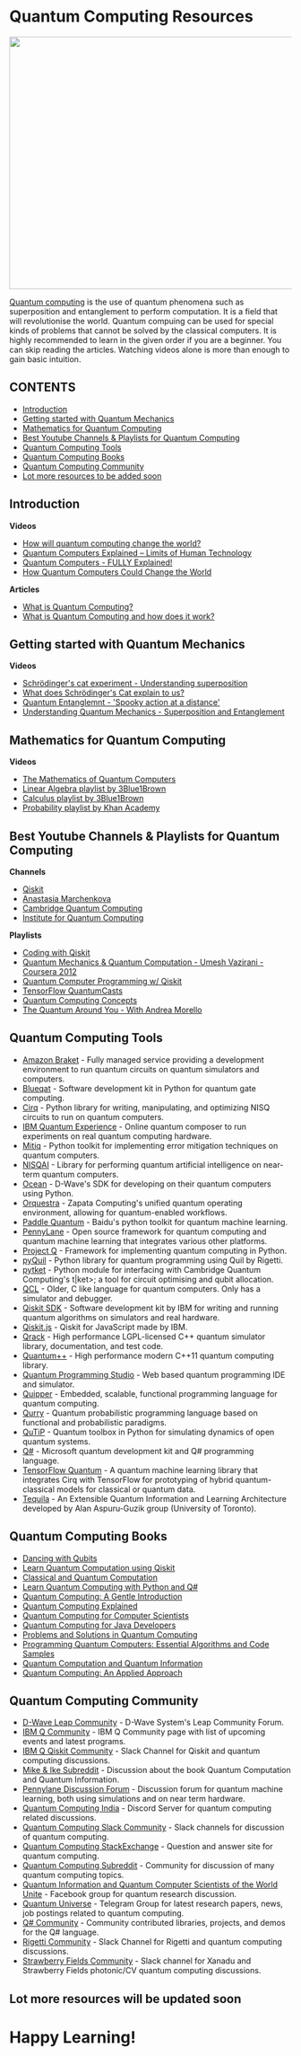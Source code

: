 # Quantum Computing Resources

<img src = "images/quantum-computer.jpg" height = "450" width = "850">

[Quantum computing](https://en.wikipedia.org/wiki/Quantum_computing) is the use of quantum phenomena such as superposition and entanglement to perform computation.
It is a field that will revolutionise the world. Quantum compuing can be used for special kinds of problems that cannot be solved by the classical computers.
It is highly recommended to learn in the given order if you are a beginner. You can skip reading the articles. Watching videos alone is more than enough to gain basic intuition.

## CONTENTS
- [Introduction](#introduction)
- [Getting started with Quantum Mechanics](#getting-started-with-quantum-mechanics)
- [Mathematics for Quantum Computing](#mathematics-for-quantum-computing)
- [Best Youtube Channels & Playlists for Quantum Computing](#best-youtube-channels--playlists-for-quantum-computing)
- [Quantum Computing Tools](#quantum-computing-tools)
- [Quantum Computing Books](#quantum-computing-books)
- [Quantum Computing Community](#quantum-computing-community)
- [Lot more resources to be added soon](#lot-more-resources-will-be-updated-soon)


## Introduction

**Videos**

- [How will quantum computing change the world?](https://www.youtube.com/watch?v=dDOn_n7tNyo)
- [Quantum Computers Explained – Limits of Human Technology](https://www.youtube.com/watch?v=JhHMJCUmq28)
- [Quantum Computers - FULLY Explained!](https://www.youtube.com/watch?v=PzL-oXxNGVM)
- [How Quantum Computers Could Change the World](https://www.youtube.com/watch?v=kEJBxotcxRw)

**Articles**

- [What is Quantum Computing?](https://www.technologyreview.com/2019/01/29/66141/what-is-quantum-computing/)
- [What is Quantum Computing and how does it work?](https://builtin.com/hardware/quantum-computing)

## Getting started with Quantum Mechanics

**Videos**

- [Schrödinger's cat experiment - Understanding superposition](https://www.youtube.com/watch?v=UjaAxUO6-Uw)
- [What does Schrödinger's Cat explain to us?](https://www.youtube.com/watch?v=67MG6_N0msg)
- [Quantum Entanglemnt - 'Spooky action at a distance'](https://www.youtube.com/watch?v=z1GCnycbMeA)
- [Understanding Quantum Mechanics - Superposition and Entanglement](https://www.youtube.com/watch?v=j6Mw3_tOcNI)

## Mathematics for Quantum Computing

**Videos**

- [The Mathematics of Quantum Computers](https://www.youtube.com/watch?v=IrbJYsep45E)
- [Linear Algebra playlist by 3Blue1Brown](https://www.youtube.com/watch?v=fNk_zzaMoSs&list=PLZHQObOWTQDPD3MizzM2xVFitgF8hE_ab)
- [Calculus playlist by 3Blue1Brown](https://www.youtube.com/watch?v=WUvTyaaNkzM&list=PLZHQObOWTQDMsr9K-rj53DwVRMYO3t5Yr)
- [Probability playlist by Khan Academy](https://www.youtube.com/watch?v=uzkc-qNVoOk&list=PLC58778F28211FA19)


## Best Youtube Channels & Playlists for Quantum Computing

**Channels**

- [Qiskit](https://www.youtube.com/channel/UClBNq7mCMf5xm8baE_VMl3A)
- [Anastasia Marchenkova](https://www.youtube.com/channel/UCzaYH6WeohiHKj3Ih_GdZdQ)
- [Cambridge Quantum Computing](https://www.youtube.com/channel/UCbTsY6YQgyedZSfUL_omKMA)
- [Institute for Quantum Computing](https://www.youtube.com/user/QuantumIQC)


**Playlists**

- [Coding with Qiskit](https://www.youtube.com/watch?v=a1NZC5rqQD8&list=PLOFEBzvs-Vvp2xg9-POLJhQwtVktlYGbY)
- [Quantum Mechanics & Quantum Computation - Umesh Vazirani - Coursera 2012](https://www.youtube.com/watch?v=VPsl_5RQe1A&list=PLnhoxwUZN7-6hB2iWNhLrakuODLaxPTOG)
- [Quantum Computer Programming w/ Qiskit](https://www.youtube.com/watch?v=aPCZcv-5qfA&list=PLQVvvaa0QuDc79w6NcGB0pnoJBgaKdfrW)
- [TensorFlow QuantumCasts](https://www.youtube.com/watch?v=hpHfzYTOMGI&list=PLQY2H8rRoyvwcpm6Nf-fL4sIYQUXtq3HR)
- [Quantum Computing Concepts](https://www.youtube.com/watch?v=sjINVV2xOow&list=PLHSIfioizVW2uC27IFkHlSc-NgvZjBliZ)
- [The Quantum Around You - With Andrea Morello](https://www.youtube.com/watch?v=Od3Ol98VvrE&list=PL50XnIfJxPDV3h3Rv3yPAbPPmbZOB7IGz)


## Quantum Computing Tools

- [Amazon Braket](https://aws.amazon.com/braket/) - Fully managed service providing a development environment to run quantum circuits on quantum simulators and computers.
- [Blueqat](https://github.com/Blueqat/Blueqat) - Software development kit in Python for quantum gate computing.
- [Cirq](https://github.com/quantumlib/Cirq) - Python library for writing, manipulating, and optimizing NISQ circuits to run on quantum computers.
- [IBM Quantum Experience](https://quantum-computing.ibm.com) - Online quantum composer to run experiments on real quantum computing hardware.
- [Mitiq](https://mitiq.readthedocs.io/) - Python toolkit for implementing error mitigation techniques on quantum computers.
- [NISQAI](https://github.com/quantumai-lib/nisqai) - Library for performing quantum artificial intelligence on near-term quantum computers.
- [Ocean](https://docs.ocean.dwavesys.com/en/latest/overview/install.html) - D-Wave's SDK for developing on their quantum computers using Python.
- [Orquestra](https://www.zapatacomputing.com/orquestra/) - Zapata Computing's unified quantum operating environment, allowing for quantum-enabled workflows.
- [Paddle Quantum](https://github.com/PaddlePaddle/Quantum) - Baidu's python toolkit for quantum machine learning.
- [PennyLane](http://github.com/XanaduAI/pennylane) - Open source framework for quantum computing and quantum machine learning that integrates various other platforms.
- [Project Q](http://projectq.ch/) - Framework for implementing quantum computing in Python.
- [pyQuil](https://github.com/rigetticomputing/pyquil) - Python library for quantum programming using Quil by Rigetti.
- [pytket](https://cqcl.github.io/pytket/build/html/index.html) - Python module for interfacing with Cambridge Quantum Computing's t|ket>; a tool for circuit optimising and qubit allocation.
- [QCL](http://tph.tuwien.ac.at/~oemer/qcl.html) - Older, C like language for quantum computers. Only has a simulator and debugger.
- [Qiskit SDK](https://qiskit.org) - Software development kit by IBM for writing and running quantum algorithms on simulators and real hardware.
- [Qiskit.js](https://github.com/QISKit/qiskit-js) - Qiskit for JavaScript made by IBM.
- [Qrack](https://vm6502q.readthedocs.io) - High performance LGPL-licensed C++ quantum simulator library, documentation, and test code.
- [Quantum++](https://github.com/vsoftco/qpp) - High performance modern C++11 quantum computing library.
- [Quantum Programming Studio](https://quantum-circuit.com/) - Web based quantum programming IDE and simulator.
- [Quipper](https://www.mathstat.dal.ca/~selinger/quipper/) - Embedded, scalable, functional programming language for quantum computing.
- [Qurry](https://github.com/LSaldyt/Qurry) - Quantum probabilistic programming language based on functional and probabilistic paradigms.
- [QuTiP](http://qutip.org/docs/latest/index.html) - Quantum toolbox in Python for simulating dynamics of open quantum systems.
- [Q#](https://docs.microsoft.com/en-gb/quantum/?view=qsharp-preview) - Microsoft quantum development kit and Q# programming language.
- [TensorFlow Quantum](https://www.tensorflow.org/quantum) - A quantum machine learning library that integrates Cirq with TensorFlow for prototyping of hybrid quantum-classical models for classical or quantum data.
- [Tequila](https://github.com/aspuru-guzik-group/tequila) - An Extensible Quantum Information and Learning Architecture developed by Alan Aspuru-Guzik group (University of Toronto).


## Quantum Computing Books

- [Dancing with Qubits](https://www.robertsutor.com/dancing-with-qubits/)
- [Learn Quantum Computation using Qiskit](http://community.qiskit.org/textbook)
- [Classical and Quantum Computation](https://books.google.com.au/books/about/Classical_and_Quantum_Computation.html?id=TrMposZZ0MQC&redir_esc=y)
- [Learn Quantum Computing with Python and Q#](https://www.manning.com/books/learn-quantum-computing-with-python-and-q-sharp)
- [Quantum Computing: A Gentle Introduction](http://mmrc.amss.cas.cn/tlb/201702/W020170224608150244118.pdf)
- [Quantum Computing Explained](https://www.amazon.com/Quantum-Computing-Explained-David-McMahon/dp/0470096993)
- [Quantum Computing for Computer Scientists](https://www.amazon.com/Quantum-Computing-Computer-Scientists-Yanofsky/dp/0521879965)
- [Quantum Computing for Java Developers](https://www.manning.com/books/quantum-computing-for-java-developers)
- [Problems and Solutions in Quantum Computing](https://www.worldscientific.com/worldscibooks/10.1142/6077#)
- [Programming Quantum Computers: Essential Algorithms and Code Samples](https://www.amazon.com/Programming-Quantum-Computers-Essential-Algorithms/dp/1492039683)
- [Quantum Computation and Quantum Information](http://mmrc.amss.cas.cn/tlb/201702/W020170224608149940643.pdf)
- [Quantum Computing: An Applied Approach](https://www.springer.com/gp/book/9783030239213)


## Quantum Computing Community

- [D-Wave Leap Community](https://support.dwavesys.com/hc/en-us/community/topics) - D-Wave System's Leap Community Forum. 
- [IBM Q Community](https://community.qiskit.org/) - IBM Q Community page with list of upcoming events and latest programs.
- [IBM Q Qiskit Community](https://qiskit.slack.com/) - Slack Channel for Qiskit and quantum computing discussions.
- [Mike & Ike Subreddit](https://www.reddit.com/r/MikeAndIke/) - Discussion about the book Quantum Computation and Quantum Information. 
- [Pennylane Discussion Forum](https://discuss.pennylane.ai/) - Discussion forum for quantum machine learning, both using simulations and on near term hardware.
- [Quantum Computing India](https://discord.gg/X8v6axa) - Discord Server for quantum computing related discussions.
- [Quantum Computing Slack Community](https://quantum-computing.herokuapp.com/) - Slack channels for discussion of quantum computing.
- [Quantum Computing StackExchange](http://quantumcomputing.stackexchange.com/) - Question and answer site for quantum computing.
- [Quantum Computing Subreddit](https://www.reddit.com/r/QuantumComputing/) - Community for discussion of many quantum computing topics.
- [Quantum Information and Quantum Computer Scientists of the World Unite](https://www.facebook.com/groups/qinfo.scientists.unite/) - Facebook group for quantum research discussion.
- [Quantum Universe](https://t.me/QuantumU) - Telegram Group for latest research papers, news, job postings related to quantum computing.
- [Q# Community](https://qsharp.community) - Community contributed libraries, projects, and demos for the Q# language.
- [Rigetti Community](https://join.slack.com/t/rigetti-forest/shared_invite/enQtNTUyNTE1ODg3MzE2LWExZWU5OTE4YTJhMmE2NGNjMThjOTM1MjlkYTA5ZmUxNTJlOTVmMWE0YjA3Y2M2YmQzNTZhNTBlMTYyODRjMzA) - Slack Channel for Rigetti and quantum computing discussions.
- [Strawberry Fields Community](https://u.strawberryfields.ai/slack) - Slack channel for Xanadu and Strawberry Fields photonic/CV quantum computing discussions.


## Lot more resources will be updated soon


# Happy Learning!
